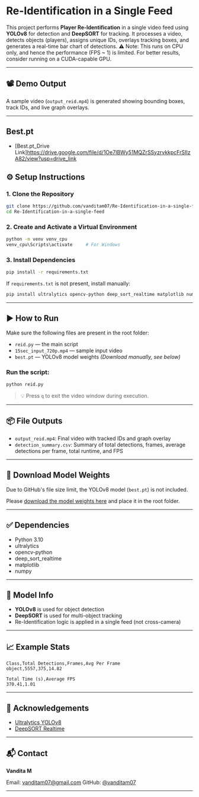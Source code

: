 # Re-Identification in a Single Feed

This project performs **Player Re-Identification** in a single video feed using **YOLOv8** for detection and **DeepSORT** for tracking. It processes a video, detects objects (players), assigns unique IDs, overlays tracking boxes, and generates a real-time bar chart of detections.
⚠️ Note: This runs on CPU only, and hence the performance (FPS ~ 1) is limited. For better results, consider running on a CUDA-capable GPU.

---

## 📽️ Demo Output

A sample video (`output_reid.mp4`) is generated showing bounding boxes, track IDs, and live graph overlays.

---

## Best.pt
 * [Best.pt_Drive Link]https://drive.google.com/file/d/1Oe7IBWy51MQZrSSyzrvkkpcFrSIIzA82/view?usp=drive_link

## ⚙️ Setup Instructions

### 1. Clone the Repository

```bash
git clone https://github.com/vanditam07/Re-Identification-in-a-single-feed.git
cd Re-Identification-in-a-single-feed
```

### 2. Create and Activate a Virtual Environment

```bash
python -m venv venv_cpu
venv_cpu\Scripts\activate     # For Windows
```

### 3. Install Dependencies

```bash
pip install -r requirements.txt
```

If `requirements.txt` is not present, install manually:

```bash
pip install ultralytics opencv-python deep_sort_realtime matplotlib numpy
```

---

## ▶️ How to Run

Make sure the following files are present in the root folder:

* `reid.py`  — the main script
* `15sec_input_720p.mp4`  — sample input video
* `best.pt` — YOLOv8 model weights *(Download manually, see below)*

### Run the script:

```bash
python reid.py
```

> 💡 Press `q` to exit the video window during execution.

---

## 📦 File Outputs

* `output_reid.mp4`: Final video with tracked IDs and graph overlay
* `detection_summary.csv`: Summary of total detections, frames, average detections per frame, total runtime, and FPS

---

## 🔗 Download Model Weights

Due to GitHub's file size limit, the YOLOv8 model (`best.pt`) is not included.

Please [download the model weights here](https://your-download-link.com) and place it in the root folder.

---

## ✅ Dependencies

* Python 3.10
* ultralytics
* opencv-python
* deep\_sort\_realtime
* matplotlib
* numpy

---

## 🧠 Model Info

* **YOLOv8** is used for object detection
* **DeepSORT** is used for multi-object tracking
* Re-Identification logic is applied in a single feed (not cross-camera)

---

## 📈 Example Stats

```
Class,Total Detections,Frames,Avg Per Frame
object,5557,375,14.82

Total Time (s),Average FPS
370.41,1.01
```

---

## 🙌 Acknowledgements

* [Ultralytics YOLOv8](https://github.com/ultralytics/ultralytics)
* [DeepSORT Realtime](https://github.com/levan92/deep_sort_realtime)

---

## 📬 Contact

**Vandita M**

Email: [vanditam07@gmail.com](mailto:vanditam14@gmail.com)
GitHub: [@vanditam07](https://github.com/vanditam07)

---


